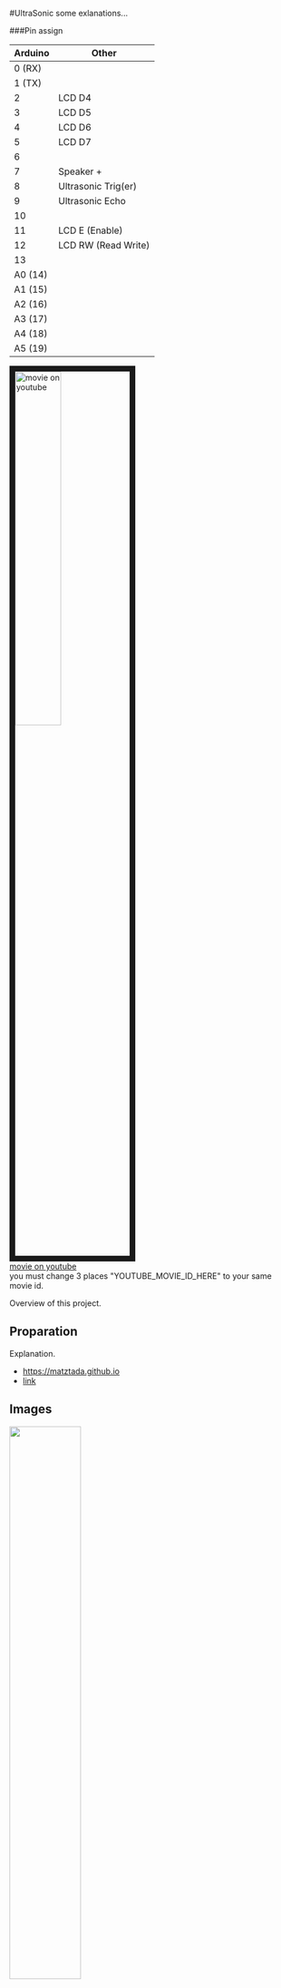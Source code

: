 #UltraSonic
some exlanations...  


###Pin assign

Arduino|Other  
--- | ---   
0 (RX) |   
1 (TX) |   
2 | LCD D4    
3 | LCD D5   
4 | LCD D6   
5 | LCD D7   
6 |  
7 | Speaker +  
8 | Ultrasonic Trig(er)    
9 | Ultrasonic Echo   
10 |  
11 | LCD E (Enable)  
12 | LCD RW (Read Write)  
13 |  
A0 (14) | 
A1 (15) | 
A2 (16) | 
A3 (17) | 
A4 (18) | 
A5 (19) | 


<a href="http://www.youtube.com/watch?feature=player_embedded&v=YOUTUBE_MOVIE_ID_HERE
" target="_blank"><img src="http://img.youtube.com/vi/YOUTUBE_MOVIE_ID_HERE/0.jpg " 
alt="movie on youtube" width=40% border="10" /></a>  
[movie on youtube](https://www.youtube.com/watch?v=YOUTUBE_MOVIE_ID_HERE)  
you must change 3 places "YOUTUBE_MOVIE_ID_HERE" to your same movie id.

Overview of this project.

## Proparation
Explanation.  

* <https://matztada.github.io>  
* [link](https://matztada.github.io)

## Images

<a><img src="https://matztada.github.io/images/logo.jpg" alt="" width=50%></a>  